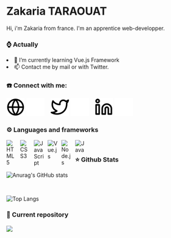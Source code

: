 # Zakaria TARAOUAT

Hi, i'm Zakaria from france.
I'm an apprentice web-developper.

### ⌚️ Actually

<li>🌱 I’m currently learning Vue.js Framework</li>

<li>📫 Contact me by mail or with Twitter.</li>

### ☎️ Connect with me:

[![img_contact](./img/globe-light.svg)](https://ztara21.github.io/portfolio#gh-light-mode-only)
[![img_contact](./img/globe-dark.svg)](https://ztara21.github.io/portfolio#gh-dark-mode-only)
&nbsp;&nbsp;
[![img_contact](./img/twitter-light.svg)](https://twitter.com/ztara_21#gh-light-mode-only)
[![img_contact](./img/twitter-dark.svg)](https://twitter.com/ztara_21#gh-dark-mode-only)
&nbsp;&nbsp;
[![img_contact](./img/linkedin-light.svg)](https://www.linkedin.com/in/ztara21/#gh-light-mode-only)
[![img_contact](./img/linkedin-dark.svg)](https://www.linkedin.com/in/ztara21/#gh-dark-mode-only)

### ⚙️ Languages and frameworks

<img align="left" alt="HTML5" width="26px" src="https://cdn.jsdelivr.net/gh/devicons/devicon/icons/html5/html5-original.svg" style="padding-right:10px;" />
<img align="left" alt="CSS3" width="26px" src="https://cdn.jsdelivr.net/gh/devicons/devicon/icons/css3/css3-original.svg" style="padding-right:10px;" />
<img align="left" alt="JavaScript" width="26px" src="https://cdn.jsdelivr.net/gh/devicons/devicon/icons/javascript/javascript-original.svg" style="padding-right:10px;" />
<img align="left" alt="Vue.js" width="26px" src="https://cdn.jsdelivr.net/gh/devicons/devicon/icons/vuejs/vuejs-original.svg" style="padding-right:10px;" />
<img align="left" alt="Node.js" width="26px" src="https://cdn.jsdelivr.net/gh/devicons/devicon/icons/nodejs/nodejs-original.svg" style="padding-right:10px;" />
<img align="left" alt="Java" width="26px" src="https://cdn.jsdelivr.net/gh/devicons/devicon/icons/java/java-original.svg" style="padding-right:10px;" />

<br>

### ⭐ Github Stats
 
![Anurag's GitHub stats](https://github-readme-stats.vercel.app/api?username=ztara21&show_icons=true&theme=vue-dark)

<br>

![Top Langs](https://github-readme-stats.vercel.app/api/top-langs/?username=ztara21&layout=compact&theme=vue-dark)

### 💎 Current repository

<a href="https://github.com/ztara21/portfolio-proj">
  <img align="center" src="https://github-readme-stats.vercel.app/api/pin/?username=ztara21&repo=portfolio-proj&theme=vue-dark" />
</a>

